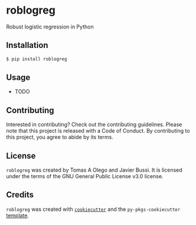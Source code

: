 # roblogreg

Robust logistic regression in Python

## Installation

```bash
$ pip install roblogreg
```

## Usage

- TODO

## Contributing

Interested in contributing? Check out the contributing guidelines. Please note that this project is released with a Code of Conduct. By contributing to this project, you agree to abide by its terms.

## License

`roblogreg` was created by Tomas A Olego and Javier Bussi. It is licensed under the terms of the GNU General Public License v3.0 license.

## Credits

`roblogreg` was created with [`cookiecutter`](https://cookiecutter.readthedocs.io/en/latest/) and the `py-pkgs-cookiecutter` [template](https://github.com/py-pkgs/py-pkgs-cookiecutter).
